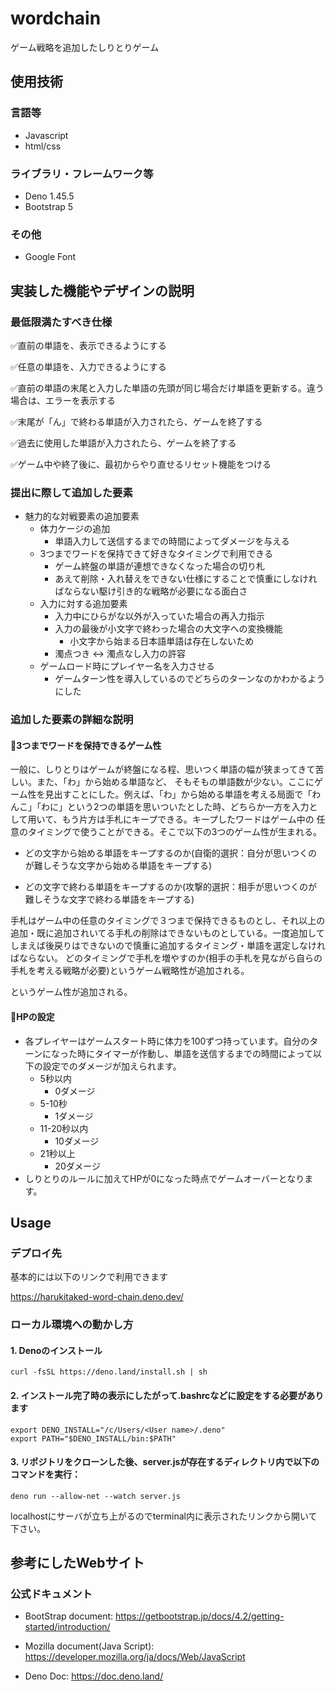 # wordchain
ゲーム戦略を追加したしりとりゲーム
## 使用技術
### 言語等
- Javascript
- html/css
### ライブラリ・フレームワーク等
- Deno 1.45.5
- Bootstrap 5
### その他
- Google Font

## 実装した機能やデザインの説明
### 最低限満たすべき仕様
✅直前の単語を、表示できるようにする

✅任意の単語を、入力できるようにする

✅直前の単語の末尾と入力した単語の先頭が同じ場合だけ単語を更新する。違う場合は、エラーを表示する

✅末尾が「ん」で終わる単語が入力されたら、ゲームを終了する

✅過去に使用した単語が入力されたら、ゲームを終了する

✅ゲーム中や終了後に、最初からやり直せるリセット機能をつける
### 提出に際して追加した要素
- 魅力的な対戦要素の追加要素
  - 体力ケージの追加
    - 単語入力して送信するまでの時間によってダメージを与える 
  - 3つまでワードを保持できて好きなタイミングで利用できる
    - ゲーム終盤の単語が連想できなくなった場合の切り札
    - あえて削除・入れ替えをできない仕様にすることで慎重にしなければならない駆け引き的な戦略が必要になる面白さ
  - 入力に対する追加要素
    - 入力中にひらがな以外が入っていた場合の再入力指示
    - 入力の最後が小文字で終わった場合の大文字への変換機能
      - 小文字から始まる日本語単語は存在しないため
    - 濁点つき <-> 濁点なし入力の許容
  - ゲームロード時にプレイヤー名を入力させる
    - ゲームターン性を導入しているのでどちらのターンなのかわかるようにした
    
### 追加した要素の詳細な説明
#### 🎯3つまでワードを保持できるゲーム性
一般に、しりとりはゲームが終盤になる程、思いつく単語の幅が狭まってきて苦しい。また、「わ」から始める単語など、
そもそもの単語数が少ない。ここにゲーム性を見出すことにした。例えば、「わ」から始める単語を考える局面で「わんこ」「わに」という2つの単語を思いついたとした時、どちらか一方を入力として用いて、もう片方は手札にキープできる。キープしたワードはゲーム中の
任意のタイミングで使うことができる。そこで以下の3つのゲーム性が生まれる。
- どの文字から始める単語をキープするのか(自衛的選択：自分が思いつくのが難しそうな文字から始める単語をキープする)

- どの文字で終わる単語をキープするのか(攻撃的選択：相手が思いつくのが難しそうな文字で終わる単語をキープする)

手札はゲーム中の任意のタイミングで３つまで保持できるものとし、それ以上の追加・既に追加されいてる手札の削除はできないものとしている。一度追加してしまえば後戻りはできないので慎重に追加するタイミング・単語を選定しなければならない。
どのタイミングで手札を増やすのか(相手の手札を見ながら自らの手札を考える戦略が必要)というゲーム戦略性が追加される。

というゲーム性が追加される。
#### 🎯HPの設定
- 各プレイヤーはゲームスタート時に体力を100ずつ持っています。自分のターンになった時にタイマーが作動し、単語を送信するまでの時間によって以下の設定でのダメージが加えられます。
  - 5秒以内 
    - 0ダメージ
  - 5-10秒
    - 1ダメージ
  - 11-20秒以内
    - 10ダメージ
  - 21秒以上
    - 20ダメージ
- しりとりのルールに加えてHPが0になった時点でゲームオーバーとなります。


## Usage
### デプロイ先
基本的には以下のリンクで利用できます

https://harukitaked-word-chain.deno.dev/

### ローカル環境への動かし方
#### 1. Denoのインストール
```
curl -fsSL https://deno.land/install.sh | sh
```
#### 2. インストール完了時の表示にしたがって.bashrcなどに設定をする必要があります
```
export DENO_INSTALL="/c/Users/<User name>/.deno"
export PATH="$DENO_INSTALL/bin:$PATH"
```
#### 3. リポジトリをクローンした後、server.jsが存在するディレクトリ内で以下のコマンドを実行：
```
deno run --allow-net --watch server.js
```
localhostにサーバが立ち上がるのでterminal内に表示されたリンクから開いて下さい。


## 参考にしたWebサイト
### 公式ドキュメント
- BootStrap document: 
https://getbootstrap.jp/docs/4.2/getting-started/introduction/

- Mozilla document(Java Script): 
https://developer.mozilla.org/ja/docs/Web/JavaScript

- Deno Doc: https://doc.deno.land/ 







